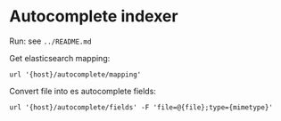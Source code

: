 # Autocomplete indexer

Run: see `../README.md`

Get elasticsearch mapping:
```
url '{host}/autocomplete/mapping'
```

Convert file into es autocomplete fields:
```
url '{host}/autocomplete/fields' -F 'file=@{file};type={mimetype}'
```
